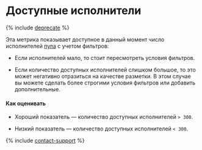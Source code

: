 # Доступные исполнители

{% include [deprecate](../../../_includes/deprecate.md) %}

Эта метрика показывает доступное в данный момент число исполнителей [пула](../../../glossary.md#pool) с учетом фильтров:

- Если исполнителей мало, то стоит пересмотреть условия фильтров.

- Если количество доступных исполнителей слишком большое, то это может негативно отразиться на качестве разметки. В этом случае вы можете сделать более строгими условия фильтров или добавить дополнительные.

#### Как оценивать

- Хороший показатель — количество доступных исполнителей `> 300`.

- Низкий показатель — количество доступных исполнителей `< 300`.

{% include [contact-support](../../_includes/contact-support.md) %}